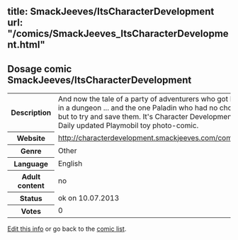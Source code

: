 title: SmackJeeves/ItsCharacterDevelopment
url: "/comics/SmackJeeves_ItsCharacterDevelopment.html"
---
Dosage comic SmackJeeves/ItsCharacterDevelopment
-----------------------------------------

<p id="msg"></p>
<script type="text/javascript">
if (window.location.search === '?edit_info_mail=sent_ok') {
  var elem = document.getElementById("msg");
  elem.innerHTML = 'Edited information sucessfully sent for review, which is usually done daily. Thanks!';
  elem.className = 'ok';
}
</script>
<table class="comicinfo">
<tr>
<th>Description</th><td>And now the tale of a party of adventurers who got lost in a dungeon ... and the one Paladin who had no choice but to try and save them. It's Character Development. Daily updated Playmobil toy photo-comic.</td>
</tr>
<tr>
<th>Website</th><td><a href="http://characterdevelopment.smackjeeves.com/comics/">http://characterdevelopment.smackjeeves.com/comics/</a></td>
</tr>
<tr>
<th>Genre</th><td>Other</td>
</tr>
<tr>
<th>Language</th><td>English</td>
</tr>
<tr>
<th>Adult content</th><td>no</td>
</tr>
<tr>
<th>Status</th><td>ok on 10.07.2013</td>
</tr>
<tr>
<th>Votes</th><td>0</td>
</tr>
</table>

[Edit this info](SmackJeeves_ItsCharacterDevelopment_edit.html) or go back to the [comic list](../comic-index.html).
